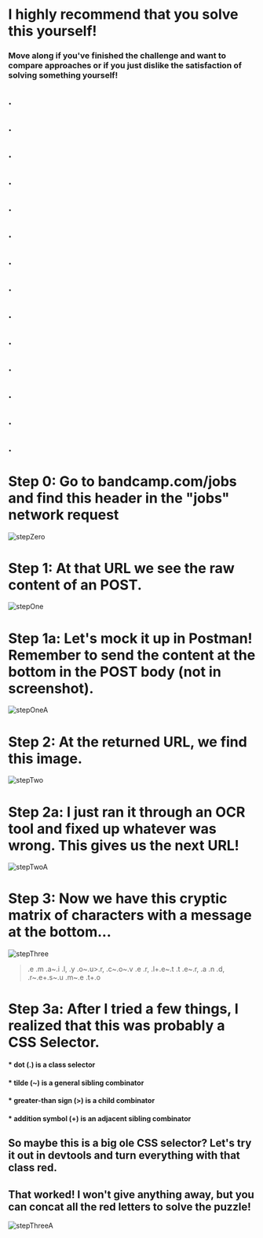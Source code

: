 # I highly recommend that you solve this yourself!

### Move along if you've finished the challenge and want to compare approaches or if you just dislike the satisfaction of solving something yourself!

## .
## .
## .
## .
## .
## .
## .
## .
## .
## .
## .
## .
## .
## .

# Step 0: Go to bandcamp.com/jobs and find this header in the "jobs" network request
![stepZero][stepZero]

# Step 1: At that URL we see the raw content of an POST.
![stepOne][stepOne]

# Step 1a: Let's mock it up in Postman! Remember to send the content at the bottom in the POST body (not in screenshot).
![stepOneA][stepOneA]

# Step 2: At the returned URL, we find this image.
![stepTwo][stepTwo]

# Step 2a: I just ran it through an OCR tool and fixed up whatever was wrong. This gives us the next URL!
![stepTwoA][stepTwoA]

# Step 3: Now we have this cryptic matrix of characters with a message at the bottom...
![stepThree][stepThree]

> .e .m .a~.i .l,   .y .o~.u>.r,   .c~.o~.v .e .r,   .l+.e~.t .t .e~.r,   .a .n .d,   .r~.e+.s~.u .m~.e   .t+.o

# Step 3a: After I tried a few things, I realized that this was probably a CSS Selector. 

#### * dot (.) is a class selector
#### * tilde (~) is a general sibling combinator
#### * greater-than sign (>) is a child combinator
#### * addition symbol (+) is an adjacent sibling combinator

## So maybe this is a big ole CSS selector? Let's try it out in devtools and turn everything with that class red.

## That worked! I won't give anything away, but you can concat all the red letters to solve the puzzle!
![stepThreeA][stepThreeA]



[stepZero]: ./img/bandcamp/step0.png "bandcamp - Step Zero"
[stepOne]: ./img/bandcamp/step1.png "bandcamp - Step One"
[stepOneA]: ./img/bandcamp/step1a.png "bandcamp - Step One A"
[stepTwo]: ./img/bandcamp/step2.png "bandcamp - Step Two"
[stepTwoA]: ./img/bandcamp/step2a.png "bandcamp - Step Two A"
[stepThree]: ./img/bandcamp/step3.png "bandcamp - Step Three"
[stepThreeA]: ./img/bandcamp/step3a.png "bandcamp - Step Three A"